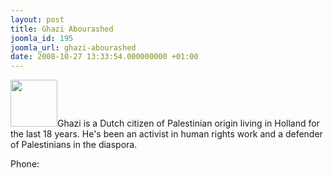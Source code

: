 ```yaml
---
layout: post
title: Ghazi Abourashed
joomla_id: 195
joomla_url: ghazi-abourashed
date: 2008-10-27 13:33:54.000000000 +01:00
---
```

<img src="http://www.freegaza.org/uploads/passengers/file_67d29034d2_GhaziAbourashed, .jpg" width="75" />Ghazi is a Dutch citizen of Palestinian origin living in Holland for the last 18 years. He\'s been an activist in human rights work and a defender of Palestinians in the diaspora. <br /><p><a href=""></a></p><p>Phone:</p>
